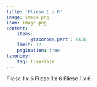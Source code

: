 ```yaml
---
title: 'Fliese 1 x 6'
image: image.png
icon: image.png
content:
    items:
        '@taxonomy.part': 6636
    limit: 12
    pagination: true
taxonomy:
    tag: translate
---
```


Fliese 1 x 6
Fliese 1 x 6
Fliese 1 x 6
